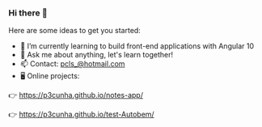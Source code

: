### Hi there 👋

<!--
**p3cunha/p3cunha** is a ✨ _special_ ✨ repository because its `README.md` (this file) appears on your GitHub profile.
-->

Here are some ideas to get you started:
- 🌱 I’m currently learning to build front-end applications with Angular 10
- 💬 Ask me about anything, let's learn together!
- 📫 Contact: pcls_@hotmail.com
- :desktop_computer: Online projects:

:point_right:	https://p3cunha.github.io/notes-app/

:point_right: https://p3cunha.github.io/test-Autobem/

<!-- ![alt text](https://financeone.com.br/wp-content/uploads/2018/10/LinkedIn.png) -->

